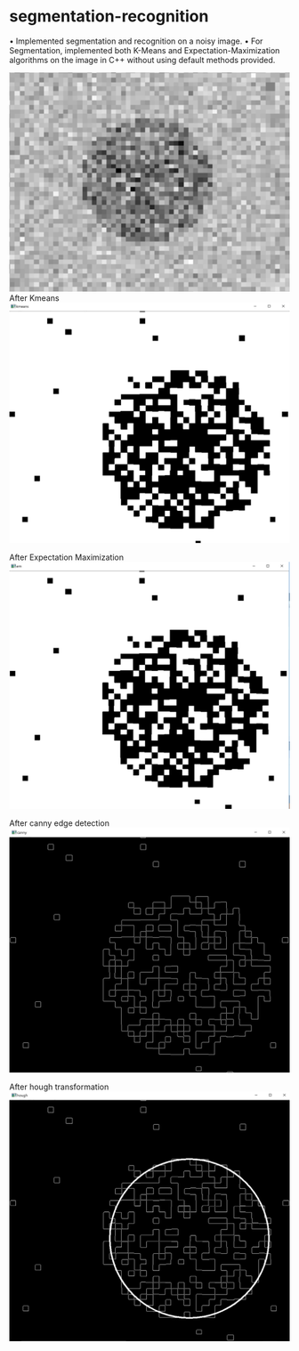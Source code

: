 # segmentation-recognition

•	Implemented segmentation and recognition on a noisy image.
•	For Segmentation, implemented both K-Means and Expectation-Maximization algorithms on the image in C++ without using default methods provided.

![](images/Original_Image.png)
After Kmeans
![](images/kemans.JPG)

After Expectation Maximization
![](images/em.JPG)

After canny edge detection
![](images/canny.JPG)

After hough transformation
![](images/hough.JPG)
